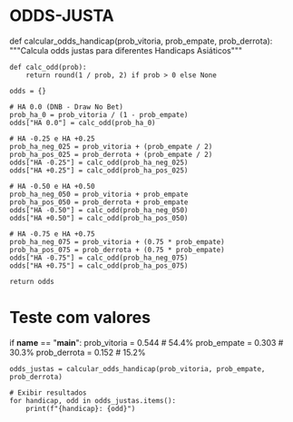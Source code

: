 # ODDS-JUSTA
def calcular_odds_handicap(prob_vitoria, prob_empate, prob_derrota):
    """Calcula odds justas para diferentes Handicaps Asiáticos"""
    
    def calc_odd(prob):
        return round(1 / prob, 2) if prob > 0 else None

    odds = {}

    # HA 0.0 (DNB - Draw No Bet)
    prob_ha_0 = prob_vitoria / (1 - prob_empate)
    odds["HA 0.0"] = calc_odd(prob_ha_0)

    # HA -0.25 e HA +0.25
    prob_ha_neg_025 = prob_vitoria + (prob_empate / 2)
    prob_ha_pos_025 = prob_derrota + (prob_empate / 2)
    odds["HA -0.25"] = calc_odd(prob_ha_neg_025)
    odds["HA +0.25"] = calc_odd(prob_ha_pos_025)

    # HA -0.50 e HA +0.50
    prob_ha_neg_050 = prob_vitoria + prob_empate
    prob_ha_pos_050 = prob_derrota + prob_empate
    odds["HA -0.50"] = calc_odd(prob_ha_neg_050)
    odds["HA +0.50"] = calc_odd(prob_ha_pos_050)

    # HA -0.75 e HA +0.75
    prob_ha_neg_075 = prob_vitoria + (0.75 * prob_empate)
    prob_ha_pos_075 = prob_derrota + (0.75 * prob_empate)
    odds["HA -0.75"] = calc_odd(prob_ha_neg_075)
    odds["HA +0.75"] = calc_odd(prob_ha_pos_075)

    return odds

# Teste com valores
if __name__ == "__main__":
    prob_vitoria = 0.544  # 54.4%
    prob_empate = 0.303   # 30.3%
    prob_derrota = 0.152  # 15.2%

    odds_justas = calcular_odds_handicap(prob_vitoria, prob_empate, prob_derrota)

    # Exibir resultados
    for handicap, odd in odds_justas.items():
        print(f"{handicap}: {odd}")
